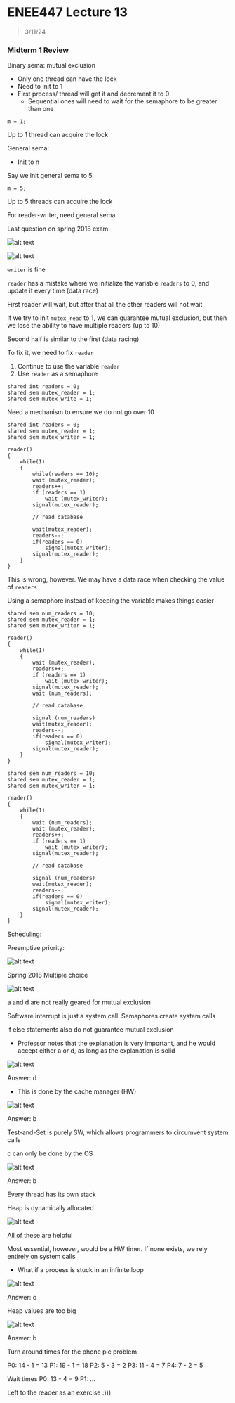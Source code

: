 # ENEE447 Lecture 13 

> 3/11/24

### Midterm 1 Review  

Binary sema: mutual exclusion
* Only one thread can have the lock  
* Need to init to 1
* First process/ thread will get it and decrement it to 0
    * Sequential ones will need to wait for the semaphore to be greater than one  
```
m = 1;
```
Up to 1 thread can acquire the lock  

General sema: 
* Init to n

Say we init general sema to 5. 
```
m = 5;
```  

Up to 5 threads can acquire the lock

For reader-writer, need general sema  

Last question on spring 2018 exam:

![alt text](img/Lecture14/image.png)

![alt text](img/Lecture14/image-1.png)  

`writer` is fine  

`reader` has a mistake where we initialize the variable `readers` to 0, and update it every time (data race)  

First reader will wait, but after that all the other readers will not wait  

If we try to init `mutex_read` to 1, we can guarantee mutual exclusion, but then we lose the ability to have multiple readers (up to 10)  

Second half is similar to the first (data racing)  

To fix it, we need to fix `reader`  
1. Continue to use the variable `reader`
2. Use `reader` as a semaphore  

```
shared int readers = 0;
shared sem mutex_reader = 1;
shared sem mutex_write = 1;
```  

Need a mechanism to ensure we do not go over 10  

```
shared int readers = 0;
shared sem mutex_reader = 1;
shared sem mutex_writer = 1;

reader()
{
    while(1)
    {
        while(readers == 10);
        wait (mutex_reader);
        readers++;
        if (readers == 1)
            wait (mutex_writer);
        signal(mutex_reader);        
        
        // read database

        wait(mutex_reader);
        readers--;
        if(readers == 0)
            signal(mutex_writer);
        signal(mutex_reader);
    }
}
```

This is wrong, however. We may have a data race when checking the value of `readers`

Using a semaphore instead of keeping the variable makes things easier  

```
shared sem num_readers = 10;
shared sem mutex_reader = 1;
shared sem mutex_writer = 1;

reader()
{
    while(1)
    {
        wait (mutex_reader);
        readers++;
        if (readers == 1)
            wait (mutex_writer);
        signal(mutex_reader);       
        wait (num_readers); 
        
        // read database

        signal (num_readers)
        wait(mutex_reader);
        readers--;
        if(readers == 0)
            signal(mutex_writer);
        signal(mutex_reader);
    }
}
```

```
shared sem num_readers = 10;
shared sem mutex_reader = 1;
shared sem mutex_writer = 1;

reader()
{
    while(1)
    {
        wait (num_readers);
        wait (mutex_reader);
        readers++;
        if (readers == 1)
            wait (mutex_writer);
        signal(mutex_reader);       
        
        // read database

        signal (num_readers)
        wait(mutex_reader);
        readers--;
        if(readers == 0)
            signal(mutex_writer);
        signal(mutex_reader);
    }
}
```

Scheduling:  

Preemptive priority:  

![alt text](img/Lecture14/phone_pic0.jpg)  

Spring 2018 Multiple choice

![alt text](img/Lecture14/image-2.png)  

a and d are not really geared for mutual exclusion  

Software interrupt is just a system call. Semaphores create system calls 

if else statements also do not guarantee mutual exclusion

* Professor notes that the explanation is very important, and he would accept either a or d, as long as the explanation is solid  

![alt text](img/Lecture14/image-3.png)  

Answer: d
* This is done by the cache manager (HW)  

![alt text](img/Lecture14/image-4.png)  

Answer: b

Test-and-Set is purely SW, which allows programmers to circumvent system calls 

c can only be done by the OS  

![alt text](img/Lecture14/image-5.png)  

Answer: b 

Every thread has its own stack

Heap is dynamically allocated  

![alt text](img/Lecture14/image-6.png)  

All of these are helpful  

Most essential, however, would be a HW timer. If none exists, we rely entirely on system calls
* What if a process is stuck in an infinite loop  

![alt text](img/Lecture14/image-7.png)  

Answer: c

Heap values are too big  

![alt text](img/Lecture14/image-8.png)  

Answer: b  

Turn around times for the phone pic problem  

P0: 14 - 1 = 13
P1: 19 - 1 = 18
P2: 5 - 3 = 2
P3: 11 - 4 = 7
P4: 7 - 2 = 5

Wait times
P0: 13 - 4 = 9
P1: ...

Left to the reader as an exercise :)))